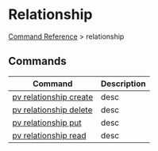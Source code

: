 # Relationship
[Command Reference](../../../README.md#command-reference) > relationship

## Commands
| Command | Description |
| --- | --- |
| [pv relationship create](./create.md) | desc |
| [pv relationship delete](./delete.md) | desc |
| [pv relationship put](./put.md) | desc |
| [pv relationship read](./read.md) | desc |